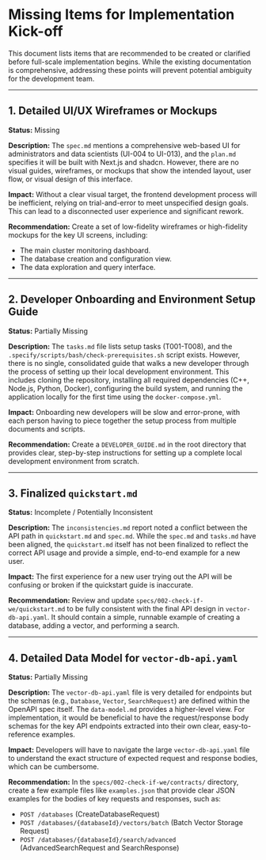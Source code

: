 # Missing Items for Implementation Kick-off

This document lists items that are recommended to be created or clarified before full-scale implementation begins. While the existing documentation is comprehensive, addressing these points will prevent potential ambiguity for the development team.

---

## 1. Detailed UI/UX Wireframes or Mockups

**Status:** Missing

**Description:**
The `spec.md` mentions a comprehensive web-based UI for administrators and data scientists (UI-004 to UI-013), and the `plan.md` specifies it will be built with Next.js and shadcn. However, there are no visual guides, wireframes, or mockups that show the intended layout, user flow, or visual design of this interface.

**Impact:**
Without a clear visual target, the frontend development process will be inefficient, relying on trial-and-error to meet unspecified design goals. This can lead to a disconnected user experience and significant rework.

**Recommendation:**
Create a set of low-fidelity wireframes or high-fidelity mockups for the key UI screens, including:
- The main cluster monitoring dashboard.
- The database creation and configuration view.
- The data exploration and query interface.

---

## 2. Developer Onboarding and Environment Setup Guide

**Status:** Partially Missing

**Description:**
The `tasks.md` file lists setup tasks (T001-T008), and the `.specify/scripts/bash/check-prerequisites.sh` script exists. However, there is no single, consolidated guide that walks a new developer through the process of setting up their local development environment. This includes cloning the repository, installing all required dependencies (C++, Node.js, Python, Docker), configuring the build system, and running the application locally for the first time using the `docker-compose.yml`.

**Impact:**
Onboarding new developers will be slow and error-prone, with each person having to piece together the setup process from multiple documents and scripts.

**Recommendation:**
Create a `DEVELOPER_GUIDE.md` in the root directory that provides clear, step-by-step instructions for setting up a complete local development environment from scratch.

---

## 3. Finalized `quickstart.md`

**Status:** Incomplete / Potentially Inconsistent

**Description:**
The `inconsistencies.md` report noted a conflict between the API path in `quickstart.md` and `spec.md`. While the `spec.md` and `tasks.md` have been aligned, the `quickstart.md` itself has not been finalized to reflect the correct API usage and provide a simple, end-to-end example for a new user.

**Impact:**
The first experience for a new user trying out the API will be confusing or broken if the quickstart guide is inaccurate.

**Recommendation:**
Review and update `specs/002-check-if-we/quickstart.md` to be fully consistent with the final API design in `vector-db-api.yaml`. It should contain a simple, runnable example of creating a database, adding a vector, and performing a search.

---

## 4. Detailed Data Model for `vector-db-api.yaml`

**Status:** Partially Missing

**Description:**
The `vector-db-api.yaml` file is very detailed for endpoints but the schemas (e.g., `Database`, `Vector`, `SearchRequest`) are defined within the OpenAPI spec itself. The `data-model.md` provides a higher-level view. For implementation, it would be beneficial to have the request/response body schemas for the key API endpoints extracted into their own clear, easy-to-reference examples.

**Impact:**
Developers will have to navigate the large `vector-db-api.yaml` file to understand the exact structure of expected request and response bodies, which can be cumbersome.

**Recommendation:**
In the `specs/002-check-if-we/contracts/` directory, create a few example files like `examples.json` that provide clear JSON examples for the bodies of key requests and responses, such as:
- `POST /databases` (CreateDatabaseRequest)
- `POST /databases/{databaseId}/vectors/batch` (Batch Vector Storage Request)
- `POST /databases/{databaseId}/search/advanced` (AdvancedSearchRequest and SearchResponse)
